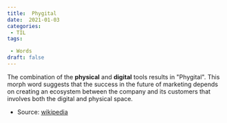 ```yaml
---
title:  Phygital
date:  2021-01-03
categories:
 - TIL
tags:

 - Words
draft: false
---
```


The combination of the **physical** and **digital** tools results in "Phygital". This morph word suggests that the success in the future of marketing depends on creating an ecosystem between the company and its customers that involves both the digital and physical space.


   * Source: [wikipedia](https://en.wikipedia.org/wiki/Immersion_marketing)
